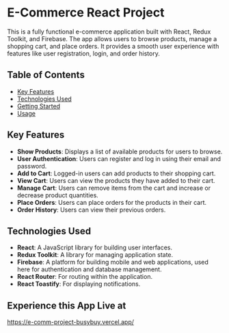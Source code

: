 # E-Commerce React Project

This is a fully functional e-commerce application built with React, Redux Toolkit, and Firebase. The app allows users to browse products, manage a shopping cart, and place orders. It provides a smooth user experience with features like user registration, login, and order history.

## Table of Contents

- [Key Features](#key-features)
- [Technologies Used](#technologies-used)
- [Getting Started](#getting-started)
- [Usage](#usage)

## Key Features

- **Show Products**: Displays a list of available products for users to browse.
- **User Authentication**: Users can register and log in using their email and password.
- **Add to Cart**: Logged-in users can add products to their shopping cart.
- **View Cart**: Users can view the products they have added to their cart.
- **Manage Cart**: Users can remove items from the cart and increase or decrease product quantities.
- **Place Orders**: Users can place orders for the products in their cart.
- **Order History**: Users can view their previous orders.

## Technologies Used

- **React**: A JavaScript library for building user interfaces.
- **Redux Toolkit**: A library for managing application state.
- **Firebase**: A platform for building mobile and web applications, used here for authentication and database management.
- **React Router**: For routing within the application.
- **React Toastify**: For displaying notifications.

## Experience this App Live at
https://e-comm-project-busybuy.vercel.app/
